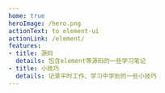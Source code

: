 ```yaml
---
home: true
heroImage: /hero.png
actionText: to element-ui
actionLink: /element/
features:
- title: 源码
  details: 包含element等源码的一些学习笔记
- title: 小技巧 
  details: 记录平时工作、学习中学到的一些小技巧
---
```


